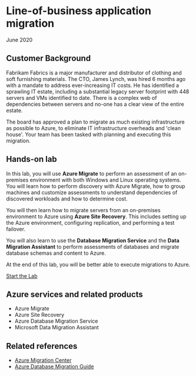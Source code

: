 # Line-of-business application migration
June 2020

## Customer Background

Fabrikam Fabrics is a major manufacturer and distributor of clothing and soft furnishing materials. The CTO, James Lynch, was hired 6 months ago with a mandate to address ever-increasing IT costs. He has identified a sprawling IT estate, including a substantial legacy server footprint with 448 servers and VMs identified to date. There is a complex web of dependencies between servers and no-one has a clear view of the entire estate.

The board has approved a plan to migrate as much existing infrastructure as possible to Azure, to eliminate IT infrastructure overheads and 'clean house'. Your team has been tasked with planning and executing this migration.

## Hands-on lab

In this lab, you will use **Azure Migrate** to perform an assessment of an on-premises environment with both Windows and Linux operating systems. You will learn how to perform discovery with Azure Migrate, how to group machines and customize assessments to understand dependencies of discovered workloads and how to determine cost.

You will then learn how to migrate servers from an on-premises environment to Azure using **Azure Site Recovery**. This includes setting up the Azure environment, configuring replication, and performing a test failover.

You will also learn to use the **Database Migration Service** and the **Data Migration Assistant** to perform assessments of databases and migrate database schemas and content to Azure.

At the end of this lab, you will be better able to execute migrations to Azure.

[Start the Lab](https://github.com/angus-git/Azure-Line-of-Business-Application-Migration/tree/master/Hands-on%20lab)

## Azure services and related products

- Azure Migrate
- Azure Site Recovery
- Azure Database Migration Service
- Microsoft Data Migration Assistant

## Related references

- [Azure Migration Center](https://azure.microsoft.com/migration)
- [Azure Database Migration Guide](https://aka.ms/datamigration)